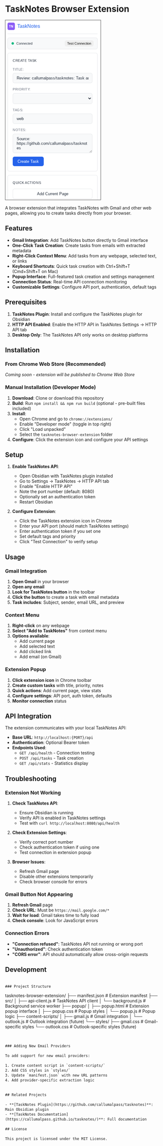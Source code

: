 # TaskNotes Browser Extension

![image](images/2025-08-12_12-48-17.png)

A browser extension that integrates TaskNotes with Gmail and other web pages, allowing you to create tasks directly from your browser.

## Features

- **Gmail Integration**: Add TaskNotes button directly to Gmail interface
- **One-Click Task Creation**: Create tasks from emails with extracted metadata
- **Right-Click Context Menu**: Add tasks from any webpage, selected text, or links
- **Keyboard Shortcuts**: Quick task creation with Ctrl+Shift+T (Cmd+Shift+T on Mac)
- **Popup Interface**: Full-featured task creation and settings management
- **Connection Status**: Real-time API connection monitoring
- **Customizable Settings**: Configure API port, authentication, default tags

## Prerequisites

1. **TaskNotes Plugin**: Install and configure the TaskNotes plugin for Obsidian
2. **HTTP API Enabled**: Enable the HTTP API in TaskNotes Settings → HTTP API tab
3. **Desktop Only**: The TaskNotes API only works on desktop platforms

## Installation

### From Chrome Web Store (Recommended)

*Coming soon - extension will be published to Chrome Web Store*

### Manual Installation (Developer Mode)

1. **Download**: Clone or download this repository
2. **Build**: Run `npm install && npm run build` (optional - pre-built files included)
3. **Install**:
   - Open Chrome and go to `chrome://extensions/`
   - Enable "Developer mode" (toggle in top right)
   - Click "Load unpacked"
   - Select the `tasknotes-browser-extension` folder
4. **Configure**: Click the extension icon and configure your API settings

## Setup

1. **Enable TaskNotes API**:
   - Open Obsidian with TaskNotes plugin installed
   - Go to Settings → TaskNotes → HTTP API tab
   - Enable "Enable HTTP API"
   - Note the port number (default: 8080)
   - Optionally set an authentication token
   - Restart Obsidian

2. **Configure Extension**:
   - Click the TaskNotes extension icon in Chrome
   - Enter your API port (should match TaskNotes settings)
   - Enter authentication token if you set one
   - Set default tags and priority
   - Click "Test Connection" to verify setup

## Usage

### Gmail Integration

1. **Open Gmail** in your browser
2. **Open any email**
3. **Look for TaskNotes button** in the toolbar
4. **Click the button** to create a task with email metadata
5. **Task includes**: Subject, sender, email URL, and preview

### Context Menu

1. **Right-click** on any webpage
2. **Select "Add to TaskNotes"** from context menu
3. **Options available**:
   - Add current page
   - Add selected text
   - Add clicked link
   - Add email (on Gmail)

### Extension Popup

1. **Click extension icon** in Chrome toolbar
2. **Create custom tasks** with title, priority, notes
3. **Quick actions**: Add current page, view stats
4. **Configure settings**: API port, auth token, defaults
5. **Monitor connection** status

## API Integration

The extension communicates with your local TaskNotes API:

- **Base URL**: `http://localhost:{PORT}/api`
- **Authentication**: Optional Bearer token
- **Endpoints Used**:
  - `GET /api/health` - Connection testing
  - `POST /api/tasks` - Task creation  
  - `GET /api/stats` - Statistics display

## Troubleshooting

### Extension Not Working

1. **Check TaskNotes API**:
   - Ensure Obsidian is running
   - Verify API is enabled in TaskNotes settings
   - Test with `curl http://localhost:8080/api/health`

2. **Check Extension Settings**:
   - Verify correct port number
   - Check authentication token if using one
   - Test connection in extension popup

3. **Browser Issues**:
   - Refresh Gmail page
   - Disable other extensions temporarily
   - Check browser console for errors

### Gmail Button Not Appearing

1. **Refresh Gmail** page
2. **Check URL**: Must be `https://mail.google.com/*`
3. **Wait for load**: Gmail takes time to fully load
4. **Check console**: Look for JavaScript errors

### Connection Errors

- **"Connection refused"**: TaskNotes API not running or wrong port
- **"Unauthorized"**: Check authentication token
- **"CORS error"**: API should automatically allow cross-origin requests

## Development

```

### Project Structure

```
tasknotes-browser-extension/
├── manifest.json           # Extension manifest
├── src/
│   ├── api-client.js      # TaskNotes API client
│   └── background.js      # Background service worker
├── popup/
│   ├── popup.html         # Extension popup interface
│   ├── popup.css          # Popup styles
│   └── popup.js           # Popup logic
├── content-scripts/
│   ├── gmail.js           # Gmail integration
│   └── outlook.js         # Outlook integration (future)
└── styles/
    ├── gmail.css          # Gmail-specific styles
    └── outlook.css        # Outlook-specific styles (future)
```


### Adding New Email Providers

To add support for new email providers:

1. Create content script in `content-scripts/`
2. Add CSS styles in `styles/`
3. Update `manifest.json` with new URL patterns
4. Add provider-specific extraction logic


## Related Projects

- **[TaskNotes Plugin](https://github.com/callumalpass/tasknotes)**: Main Obsidian plugin
- **[TaskNotes Documentation](https://callumalpass.github.io/tasknotes/)**: Full documentation

## License

This project is licensed under the MIT License.


